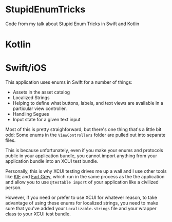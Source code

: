 # StupidEnumTricks
Code from my talk about Stupid Enum Tricks in Swift and Kotlin

# Kotlin


# Swift/iOS

This application uses enums in Swift for a number of things: 

- Assets in the asset catalog
- Localized Strings
- Helping to define what buttons, labels, and text views are available in a particular view controller. 
- Handling Segues
- Input state for a given text input

Most of this is pretty straighforward, but there's one thing that's a little bit odd: Some enums in the `ViewControllers` folder are pulled out into separate files. 

This is because unfortunately, even if you make your enums and protocols public in your application bundle, you  cannot import anything from your application bundle into an XCUI test bundle. 

Personally, this is why XCUI testing drives me up a wall and I use other tools like [KIF](https://github.com/kif-framework/KIF) and [Earl Grey](https://github.com/google/EarlGrey), which run in the same process as the the application and allow you to use `@testable import` of your application like a civilized person.

However, if you need or prefer to use XCUI for whatever reason, to take advantage of using these enums for localized strings, you need to make sure that you've added your `Localizable.strings` file and your wrapper class to your XCUI test bundle. 